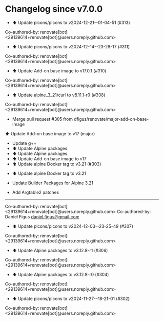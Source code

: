 # Changelog since v7.0.0
- ⬆️ Update picons/picons to v2024-12-21--01-04-51 (#313)

Co-authored-by: renovate[bot] <29139614+renovate[bot]@users.noreply.github.com> 
- ⬆️ Update picons/picons to v2024-12-14--23-28-17 (#311)

Co-authored-by: renovate[bot] <29139614+renovate[bot]@users.noreply.github.com> 
- ⬆️ Update Add-on base image to v17.0.1 (#310)

Co-authored-by: renovate[bot] <29139614+renovate[bot]@users.noreply.github.com> 
- ⬆️ Update alpine_3_21/curl to v8.11.1-r0 (#308)

Co-authored-by: renovate[bot] <29139614+renovate[bot]@users.noreply.github.com> 
- Merge pull request #305 from dfigus/renovate/major-add-on-base-image

⬆️ Update Add-on base image to v17 (major) 
- Update g++ 
- ⬆️ Update Alpine packages 
- ⬆️ Update Alpine packages 
- ⬆️ Update Add-on base image to v17 
- ⬆️ Update alpine Docker tag to v3.21 (#303)

* ⬆️ Update alpine Docker tag to v3.21

* Update Builder Packages for Alpine 3.21

* Add Argtable2 patches

---------

Co-authored-by: renovate[bot] <29139614+renovate[bot]@users.noreply.github.com>
Co-authored-by: Daniel Figus <daniel.figus@gmail.com> 
- ⬆️ Update picons/picons to v2024-12-03--23-25-49 (#307)

Co-authored-by: renovate[bot] <29139614+renovate[bot]@users.noreply.github.com> 
- ⬆️ Update Alpine packages to v3.12.8-r1 (#306)

Co-authored-by: renovate[bot] <29139614+renovate[bot]@users.noreply.github.com> 
- ⬆️ Update Alpine packages to v3.12.8-r0 (#304)

Co-authored-by: renovate[bot] <29139614+renovate[bot]@users.noreply.github.com> 
- ⬆️ Update picons/picons to v2024-11-27--18-21-01 (#302)

Co-authored-by: renovate[bot] <29139614+renovate[bot]@users.noreply.github.com> 
